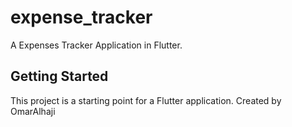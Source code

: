 # expense_tracker

A Expenses Tracker Application in Flutter.

## Getting Started

This project is a starting point for a Flutter application.
Created by OmarAlhaji
